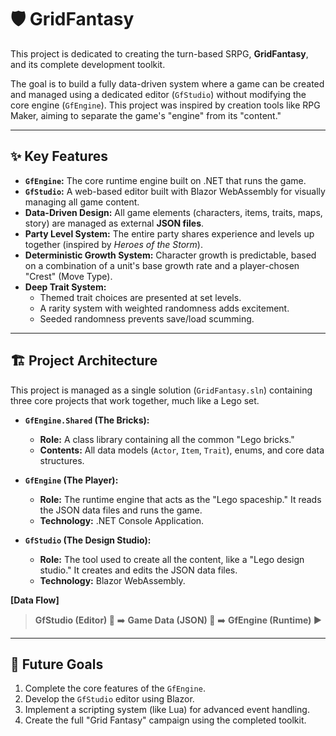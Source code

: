 # 🛡️ GridFantasy

This project is dedicated to creating the turn-based SRPG, **GridFantasy**, and its complete development toolkit.

The goal is to build a fully data-driven system where a game can be created and managed using a dedicated editor (`GfStudio`) without modifying the core engine (`GfEngine`). This project was inspired by creation tools like RPG Maker, aiming to separate the game's "engine" from its "content."

---
## ✨ Key Features

* **`GfEngine`:** The core runtime engine built on .NET that runs the game.
* **`GfStudio`:** A web-based editor built with Blazor WebAssembly for visually managing all game content.
* **Data-Driven Design:** All game elements (characters, items, traits, maps, story) are managed as external **JSON files**.
* **Party Level System:** The entire party shares experience and levels up together (inspired by *Heroes of the Storm*).
* **Deterministic Growth System:** Character growth is predictable, based on a combination of a unit's base growth rate and a player-chosen "Crest" (Move Type).
* **Deep Trait System:**
    * Themed trait choices are presented at set levels.
    * A rarity system with weighted randomness adds excitement.
    * Seeded randomness prevents save/load scumming.

---
## 🏗️ Project Architecture

This project is managed as a single solution (`GridFantasy.sln`) containing three core projects that work together, much like a Lego set.

* **`GfEngine.Shared` (The Bricks):**
    * **Role:** A class library containing all the common "Lego bricks."
    * **Contents:** All data models (`Actor`, `Item`, `Trait`), enums, and core data structures.

* **`GfEngine` (The Player):**
    * **Role:** The runtime engine that acts as the "Lego spaceship." It reads the JSON data files and runs the game.
    * **Technology:** .NET Console Application.

* **`GfStudio` (The Design Studio):**
    * **Role:** The tool used to create all the content, like a "Lego design studio." It creates and edits the JSON data files.
    * **Technology:** Blazor WebAssembly.

**[Data Flow]**
> **GfStudio (Editor) 🎨** ➡️ **Game Data (JSON) 📄** ➡️ **GfEngine (Runtime) ▶️**

---
## 🚀 Future Goals

1.  Complete the core features of the `GfEngine`.
2.  Develop the `GfStudio` editor using Blazor.
3.  Implement a scripting system (like Lua) for advanced event handling.
4.  Create the full "Grid Fantasy" campaign using the completed toolkit.